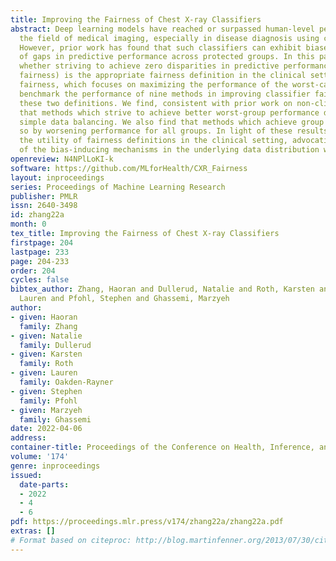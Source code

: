 ```yaml
---
title: Improving the Fairness of Chest X-ray Classifiers
abstract: Deep learning models have reached or surpassed human-level performance in
  the field of medical imaging, especially in disease diagnosis using chest x-rays.
  However, prior work has found that such classifiers can exhibit biases in the form
  of gaps in predictive performance across protected groups. In this paper, we question
  whether striving to achieve zero disparities in predictive performance (i.e. group
  fairness) is the appropriate fairness definition in the clinical setting, over minimax
  fairness, which focuses on maximizing the performance of the worst-case group. We
  benchmark the performance of nine methods in improving classifier fairness across
  these two definitions. We find, consistent with prior work on non-clinical data,
  that methods which strive to achieve better worst-group performance do not outperform
  simple data balancing. We also find that methods which achieve group fairness do
  so by worsening performance for all groups. In light of these results, we discuss
  the utility of fairness definitions in the clinical setting, advocating for an investigation
  of the bias-inducing mechanisms in the underlying data distribution whenever possible.
openreview: N4NPlLoKI-k
software: https://github.com/MLforHealth/CXR_Fairness
layout: inproceedings
series: Proceedings of Machine Learning Research
publisher: PMLR
issn: 2640-3498
id: zhang22a
month: 0
tex_title: Improving the Fairness of Chest X-ray Classifiers
firstpage: 204
lastpage: 233
page: 204-233
order: 204
cycles: false
bibtex_author: Zhang, Haoran and Dullerud, Natalie and Roth, Karsten and Oakden-Rayner,
  Lauren and Pfohl, Stephen and Ghassemi, Marzyeh
author:
- given: Haoran
  family: Zhang
- given: Natalie
  family: Dullerud
- given: Karsten
  family: Roth
- given: Lauren
  family: Oakden-Rayner
- given: Stephen
  family: Pfohl
- given: Marzyeh
  family: Ghassemi
date: 2022-04-06
address:
container-title: Proceedings of the Conference on Health, Inference, and Learning
volume: '174'
genre: inproceedings
issued:
  date-parts:
  - 2022
  - 4
  - 6
pdf: https://proceedings.mlr.press/v174/zhang22a/zhang22a.pdf
extras: []
# Format based on citeproc: http://blog.martinfenner.org/2013/07/30/citeproc-yaml-for-bibliographies/
---
```

